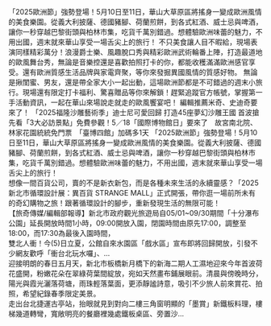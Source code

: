 
「2025歐洲節」強勢登場！5月10日至11日，華山大草原區將搖身一變成歐洲風情的美食樂園。從義大利披薩、德國豬腳、荷蘭煎餅，到各式紅酒、威士忌與啤酒，讓你一秒穿越巴黎街頭與柏林市集，吃貨千萬別錯過。想體驗歐洲味蕾的魅力，不用出國，週末就來華山享受一場舌尖上的旅行！
不只美食讓人目不暇給，現場表演同樣精彩萬分！浪漫爵士樂、風趣脫口秀與精彩歐洲武術輪番上陣，打造最道地的歐風舞台秀，無論是音樂控還是喜歡拍照打卡的你，都能收穫滿滿歐洲感官享受。還有歐洲質感生活品牌與家電齊聚，等你來發掘異國風情的質感好物。
無論是揪閨蜜、男友，還是帶全家大小一起出動，這場歐洲節都是不可錯過的週末小旅行。現場還有限定打卡福利、驚喜贈品等你來解鎖！趕緊追蹤官方帳號，掌握第一手活動資訊，一起在華山來場說走就走的歐風饗宴吧！
編輯推薦米奇、史迪奇要來了！ 「2025福隆沙雕藝術季」迪士尼可愛回歸 打造45座夢幻沙雕王國 首波搶先看「3大必訪景點」免費參觀！5／18「國際博物館日」要來了　故宮南北院、林家花園統統免門票　「臺博四館」加碼多1天
                    「2025歐洲節」強勢登場！5月10日至11日，華山大草原區將搖身一變成歐洲風情的美食樂園。從義大利披薩、德國豬腳、荷蘭煎餅，到各式紅酒、威士忌與啤酒，讓你一秒穿越巴黎街頭與柏林市集，吃貨千萬別錯過。想體驗歐洲味蕾的魅力，不用出國，週末就來華山享受一場舌尖上的旅行！                  
                    想像一間百貨公司，賣的不是新衣新包，而是各種未來生活的永續靈感？「2025新北市循環設計展：異百貨 STRANGE MALL」正式開張，帶你逛一場前所未有的奇幻購物之旅！跟著循環設計的腳步，重新發現生活的無限可能！                  
                    【旅奇傳媒/編輯部報導】新北市政府觀光旅遊局自05/01~09/30期間「十分瀑布公園」延長開放時間1小時，09:00開放入園，閉園時間由原先17:00，調整至18:00，而17:30為最後入園時間，                  
                    雙北人衝！今(5)日立夏，公館自來水園區「戲水區」宣布即將回歸開放，引發不少網友歡呼「衝台北玩水囉」、...                  
                    迎接明朗的春日五月天，新北市板橋新月橋下的新海二期人工濕地迎來今年首波荷花盛開，粉嫩花朵在翠綠荷葉間綻放，宛如天然畫布鋪展眼前。清晨與傍晚時分，陽光與霞光灑落荷塘，雨珠輕落葉面，更添靜謐詩意，吸引不少旅人前來賞花、拍照，希望紀錄春季限定美景。                  
                    走出台北捷運古亭站，抬眼就見到對向二樓三角窗明顯的「墨賞」新鐵板料理，樓梯幾道轉彎，寬敞明亮的餐廳裡幾處鐵板桌區、旁置沙...                  